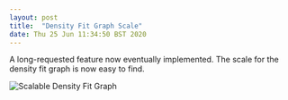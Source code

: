 ```yaml
---
layout: post
title:  "Density Fit Graph Scale"
date: Thu 25 Jun 11:34:50 BST 2020
---
```


A long-requested feature now eventually implemented. The scale for the density fit graph is now easy to find.

![Scalable Density Fit Graph]({{"../../../images/density-fit-graph-scale.png"}})


